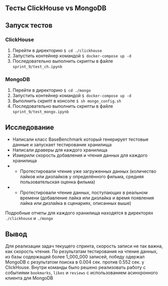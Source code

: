## Тесты ClickHouse vs MongoDB

## Запуск тестов

### ClickHouse
1. Перейти в директорию ```$ cd ./clickhouse```
2. Запустить контейнер командой  ```$ docker-compose up -d```
3. Последовательно выполнить скрипты в файле ```sprint_9/test_ch.ipynb```

### MongoDB
1. Перейти в директорию ```$ cd ./mongo```
2. Запустить контейнер командой  ```$ docker-compose up -d```
3. Выполнить скрипт в консоле ```$ sh mongo_config.sh```
4. Последовательно выполнить скрипты в файле ```sprint_9/test_mongo.ipynb```


## Исследование
- Написали класс BaseBenchmark который генерирует тестовые данные и запускает тестирование хранилища
- Написали драверы для каждого хранилища
- Измерили скорость добавления и чтения данных для каждого хранилища
- - Протестировали чтение уже загруженных данных (количество лайков или дизлайков у определённого фильма, средняя пользовательская оценка фильма)
- - Протестировали чтение данных, поступающих в реальном времени (добавление лайка или дизлайка и время появления лайка или дизлайка в сценариях, описанных выше)

Подробные отчеты для каждого хранилища находятся в директорях ```./clickhouse``` и ```./mongo```

## Вывод
Для реализации задач текущего спринта, скорость записи не так важна, как скорость чтения. По результатам тестирования на чтение данных, из базы содержащей более 1_000_000 записей, победу одержал MongoDB с результатом поиска в 0.004 сек. против 0.552 сек. у ClickHouse.
Внутри команды было решено реализовать работу с событиями ```bookmarks```, ```likes``` и ```reviews``` с использованием асинхронного клиента для MongoDB